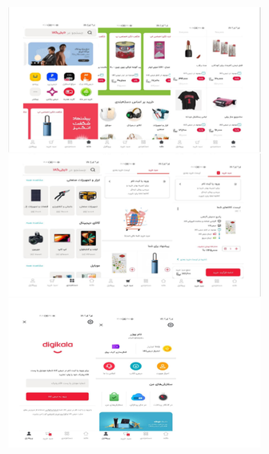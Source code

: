 ![alt text](app/src/main/res/drawable/imgone.PNG)
![alt text](app/src/main/res/drawable/imgtow.PNG)
![alt text](app/src/main/res/drawable/imgthree.PNG)
